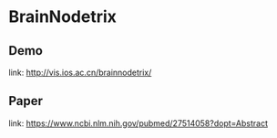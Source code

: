 # BrainNodetrix

## Demo
link: http://vis.ios.ac.cn/brainnodetrix/

## Paper
link: https://www.ncbi.nlm.nih.gov/pubmed/27514058?dopt=Abstract
